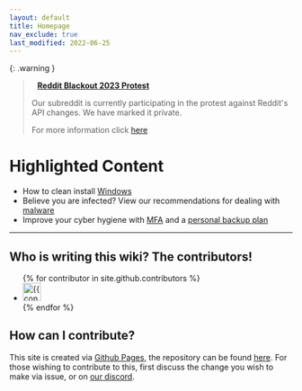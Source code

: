 ```yaml
---
layout: default
title: Homepage
nav_exclude: true
last_modified: 2022-06-25
---
```


{: .warning }
> <i class="fa-solid fa-circle-info fa-lg" style="margin-right:10px"></i> **[Reddit Blackout 2023 Protest](/blackout)**
> 
> Our subreddit is currently participating in the protest against Reddit's API changes. We have marked it private. 
> 
> For more information click [here](/blackout) 

# Highlighted Content
* How to clean install [Windows](/windows)
* Believe you are infected? View our recommendations for dealing with [malware](/docs/safety-security/malware-guide)
* Improve your cyber hygiene with [MFA](/docs/safety-security/mfa.html) and a [personal backup plan](/docs/backups)

---
## Who is writing this wiki? The contributors!

<ul class="list-style-none">
{% for contributor in site.github.contributors %}
  <li class="d-inline-block mr-1">
     <a href="{{ contributor.html_url }}"><img src="{{ contributor.avatar_url }}" width="32" height="32" alt="{{ contributor.login }}"/></a>
  </li>
{% endfor %}
</ul>

## How can I contribute?
This site is created via [Github Pages](https://pages.github.com/), the repository can be found [here](https://github.com/r-Techsupport/rTS_Wiki). For those wishing to contribute to this, first discuss the change you wish to make via issue, or on [our discord](https://rtech.support/discord). 
